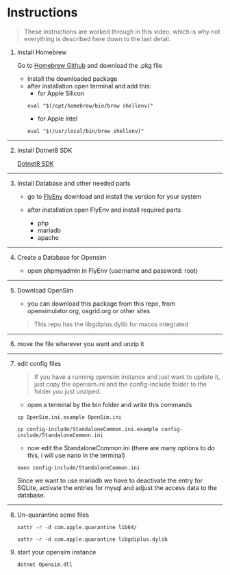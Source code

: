 # Instructions

> These instructions are worked through in this video, which is why not everything is described here down to the last detail.

1. Install Homebrew

    Go to [Homebrew Github](https://github.com/Homebrew/brew/releases/) and download the .pkg file

    - install the downloaded package
    - after installation open terminal and add this:
        - for Apple Silicon
        ```
        eval "$(/opt/homebrew/bin/brew shellenv)"
        ```
        - for Apple Intel
        ```
        eval "$(/usr/local/bin/brew shellenv)"
        ```
---

2. Install Dotnet8 SDK

    [Dotnet8 SDK](https://dotnet.microsoft.com/en-us/download/dotnet/8.0)

---

3. Install Database and other needed parts

    - go to [FlyEnv](https://flyenv.com/download.html) download and install the version for your system

    - after installation open FlyEnv and install required parts
        + php
        + mariadb
        + apache

---

4. Create a Database for Opensim

    - open phpmyadmin in FlyEnv (username and password: root)

---

5. Download OpenSim

    - you can download this package from this repo, from opensimulator.org, osgrid.org or other sites

    > This repo has the libgdiplus.dylib for macos integrated

---

6. move the file wherever you want and unzip it

---

7. edit config files

    > If you have a running opensim instance and just want to update it, just copy the opensim.ini and the config-include folder to the folder you just unziped.
    
    - open a terminal by the bin folder and write this commands

    ```
    cp OpenSim.ini.example OpenSim.ini
    ```

    ```
    cp config-include/StandaloneCommon.ini.example config-include/StandaloneCommon.ini
    ```

    - now edit the StandaloneCommon.ini (there are many options to do this, i will use nano in the terminal)

    ```
    nano config-include/StandaloneCommon.ini
    ````

    Since we want to use mariadb we have to deactivate the entry for SQLite, activate the entries for mysql and adjust the access data to the database.

---

8. Un-quarantine some files

    ```
    xattr -r -d com.apple.quarantine lib64/
    ```
    ```
    xattr -r -d com.apple.quarantine libgdiplus.dylib
    ```

9. start your opensim instance

    ```
    dotnet Opensim.dll
    ```
